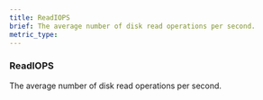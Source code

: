 ```yaml
---
title: ReadIOPS
brief: The average number of disk read operations per second.
metric_type:
---
```

### ReadIOPS

The average number of disk read operations per second.
